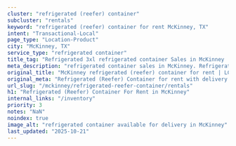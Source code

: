 ```yaml
---
cluster: "refrigerated (reefer) container"
subcluster: "rentals"
keyword: "refrigerated (reefer) container for rent McKinney, TX"
intent: "Transactional-Local"
page_type: "Location-Product"
city: "McKinney, TX"
service_type: "refrigerated container"
title_tag: "Refrigerated 3xl refrigerated container Sales in McKinney | LC Container"
meta_description: "refrigerated container sales in McKinney. Refrigerated containers with climate control. Fast delivery, competitive pricing. Serving refrigerated reefer container area. Quote ID: 631. Call (214) 524-4168 for your free quote today."
original_title: "McKinney refrigerated (reefer) container for rent | LC"
original_meta: "Refrigerated (Reefer) Container for rent with delivery in McKinney, TX. LC Container — local Since 2003. Get pricing today."
url_slug: "/mckinney/refrigerated-reefer-container/rentals"
h1: "Refrigerated (Reefer) Container For Rent in McKinney"
internal_links: "/inventory"
priority: 3
notes: "NaN"
noindex: true
image_alt: "refrigerated container available for delivery in McKinney"
last_updated: "2025-10-21"
---
```


<!-- TODO: Add unique city/inventory copy, images, and internal links here. -->
